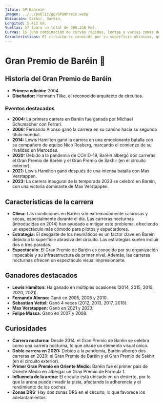 ```yaml
---
Titulo: GP Bahrein
Imagen: ../../public/gp/GPBahrein.webp
Ubicación: Sakhir, Baréin.
Longitud: 5.412 km.
Vueltas: 57 (para un total de 308.238 km).
Curvas: 15 (una combinación de curvas rápidas, lentas y varias zonas de adelantamiento).
Características: El circuito es conocido por su superficie abrasiva, que desgasta mucho los neumáticos, y por su diseño que combina rectas largas con secciones técnicas. También cuenta con varias configuraciones, incluyendo el "Circuito Exterior" y el "Circuito de Resistencia", aunque la F1 utiliza principalmente el diseño tradicional.
---
```

# Gran Premio de Baréin 🏁

## Historia del Gran Premio de Baréin
- **Primera edición:** 2004.
- **Diseñador:** Hermann Tilke, el reconocido arquitecto de circuitos.

### Eventos destacados
- **2004:** La primera carrera en Baréin fue ganada por Michael Schumacher con Ferrari.
- **2006:** Fernando Alonso ganó la carrera en su camino hacia su segundo título mundial.
- **2014:** Lewis Hamilton ganó la carrera en una emocionante batalla con su compañero de equipo Nico Rosberg, marcando el comienzo de su rivalidad en Mercedes.
- **2020:** Debido a la pandemia de COVID-19, Baréin albergó dos carreras: el Gran Premio de Baréin y el Gran Premio de Sakhir (en el circuito exterior).
- **2021:** Lewis Hamilton ganó después de una intensa batalla con Max Verstappen.
- **2023:** La carrera inaugural de la temporada 2023 se celebró en Baréin, con una victoria dominante de Max Verstappen.

## Características de la carrera
- **Clima:** Las condiciones en Baréin son extremadamente calurosas y secas, especialmente durante el día. Las carreras nocturnas (introducidas en 2014) han ayudado a mitigar este problema, ofreciendo un espectáculo más cómodo para pilotos y espectadores.
- **Estrategia:** El desgaste de los neumáticos es un factor clave en Baréin debido a la superficie abrasiva del circuito. Las estrategias suelen incluir dos o tres paradas.
- **Espectáculo:** El Gran Premio de Baréin es conocido por su organización impecable y su infraestructura de primer nivel. Además, las carreras nocturnas ofrecen un espectáculo visual impresionante.

## Ganadores destacados
- **Lewis Hamilton:** Ha ganado en múltiples ocasiones (2014, 2015, 2019, 2020, 2021).
- **Fernando Alonso:** Ganó en 2005, 2006 y 2010.
- **Sebastian Vettel:** Ganó 4 veces (2012, 2013, 2017, 2018).
- **Max Verstappen:** Ganó en 2021 y 2023.
- **Felipe Massa:** Ganó en 2007 y 2008.

## Curiosidades
- **Carrera nocturna:** Desde 2014, el Gran Premio de Baréin se celebra como una carrera nocturna, lo que añade un elemento visual único.
- **Doble carrera en 2020:** Debido a la pandemia, Baréin albergó dos carreras en 2020: el Gran Premio de Baréin y el Gran Premio de Sakhir (en el circuito exterior).
- **Primer Gran Premio en Oriente Medio:** Baréin fue el primer país de Oriente Medio en albergar un Gran Premio de Fórmula 1.
- **Influencia de la arena:** El circuito está ubicado en un desierto, por lo que la arena puede invadir la pista, afectando la adherencia y el rendimiento de los coches.
- **Zonas DRS:** Hay dos zonas DRS en el circuito, lo que favorece los adelantamientos.